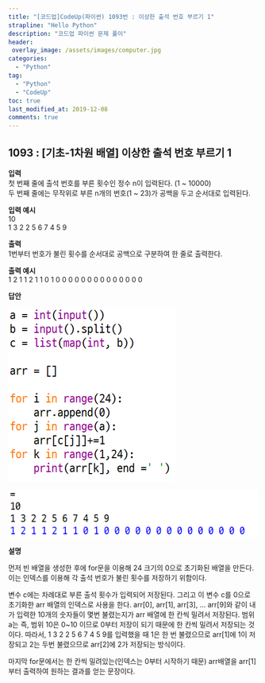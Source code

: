 ```yaml
---
title: "[코드업]CodeUp(파이썬) 1093번 : 이상한 출석 번호 부르기 1"
strapline: "Hello Python"
description: "코드업 파이썬 문제 풀이"
header:
 overlay_image: /assets/images/computer.jpg
categories:
  - "Python"
tag:
  - "Python"
  - "CodeUp"
toc: true
last_modified_at: 2019-12-08
comments: true
---
```


## 1093 : [기초-1차원 배열] 이상한 출석 번호 부르기 1


**입력**<br>
첫 번째 줄에 출석 번호를 부른 횟수인 정수 n이 입력된다. (1 ~ 10000)<br>
두 번째 줄에는 무작위로 부른 n개의 번호(1 ~ 23)가 공백을 두고 순서대로 입력된다.

**입력 예시**<br>
10<br>
1 3 2 2 5 6 7 4 5 9

**출력**<br>
1번부터 번호가 불린 횟수를 순서대로 공백으로 구분하여 한 줄로 출력한다.


**출력 예시**<br>
1 2 1 1 2 1 1 0 1 0 0 0 0 0 0 0 0 0 0 0 0 0 0


**답안**<br>

![a1093](/assets/images/1093-1.jpg)<br>

![a1093](/assets/images/1093-2.jpg)


**설명**

먼저 빈 배열을 생성한 후에 for문을 이용해 24 크기의 0으로 초기화된 배열을 만든다. 이는 인덱스를 이용해 각 출석 번호가 불린 횟수를 저장하기 위함이다.<br>

변수 c에는 차례대로 부른 출석 횟수가 입력되어 저장된다. 그리고 이 변수 c를 0으로 초기화한 arr 배열의 인덱스로 사용을 한다. arr[0], arr[1], arr[3], ... arr[9]와 같이 내가 입력한 10개의 숫자들이 몇번 불렸는지가 arr 배열에 한 칸씩 밀려서 저장된다. 범위 a는 즉, 범위 10은 0~10 이므로 0부터 저장이 되기 때문에 한 칸씩 밀려서 저장되는 것이다. 따라서, 1 3 2 2 5 6 7 4 5 9를 입력했을 때 1은 한 번 불렸으므로 arr[1]에 1이 저장되고 2는 두번 불렸으므로 arr[2]에 2가 저장되는 방식이다. 

마지막 for문에서는 한 칸씩 밀려있는(인덱스는 0부터 시작하기 때문) arr배열을 arr[1]부터 출력하여 원하는 결과를 얻는 문장이다.

